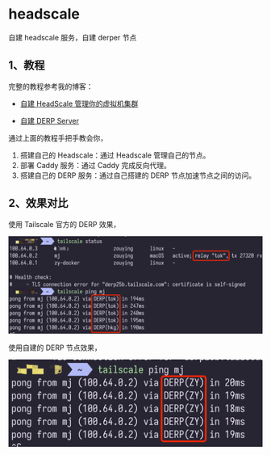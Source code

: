 # headscale

自建 headscale 服务，自建 derper 节点


## 1、教程

完整的教程参考我的博客：

- [自建 HeadScale 管理你的虚拟机集群](https://haha.ai/article/headscale)

- [自建 DERP Server](https://haha.ai/article/derper)


通过上面的教程手把手教会你，

1. 搭建自己的 Headscale：通过 Headscale 管理自己的节点。
2. 部署 Caddy 服务：通过 Caddy 完成反向代理。
3. 搭建自己的 DERP 服务：通过自己搭建的 DERP 节点加速节点之间的访问。


## 2、效果对比

使用 Tailscale 官方的 DERP 效果，

![](./images/tailscale_derpers.png)

使用自建的 DERP 节点效果，

![](./images/my_derper.png)